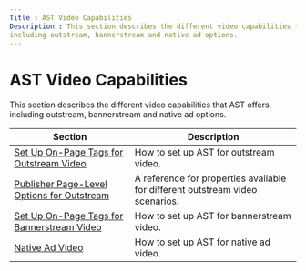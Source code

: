 ```yaml
---
Title : AST Video Capabilities
Description : This section describes the different video capabilities that AST offers,
including outstream, bannerstream and native ad options. 
---
```



# AST Video Capabilities



This section describes the different video capabilities that AST offers,
including outstream, bannerstream and native ad options. 

<table class="table">
<thead class="thead">
<tr class="header row">
<th id="ID-000003e4__entry__1" class="entry">Section</th>
<th id="ID-000003e4__entry__2" class="entry">Description</th>
</tr>
</thead>
<tbody class="tbody">
<tr class="odd row">
<td class="entry" headers="ID-000003e4__entry__1"><a
href="set-up-on-page-tags-for-outstream-video.html" class="xref">Set Up
On-Page Tags for Outstream Video</a></td>
<td class="entry" headers="ID-000003e4__entry__2">How to set up AST for
outstream video.</td>
</tr>
<tr class="even row">
<td class="entry" headers="ID-000003e4__entry__1"><a
href="publisher-page-level-options-for-outstream.html"
class="xref">Publisher Page-Level Options for Outstream</a></td>
<td class="entry" headers="ID-000003e4__entry__2">A reference for
properties available for different outstream video scenarios.</td>
</tr>
<tr class="odd row">
<td class="entry" headers="ID-000003e4__entry__1"><a
href="set-up-on-page-tags-for-bannerstream-video.html" class="xref">Set
Up On-Page Tags for Bannerstream Video</a></td>
<td class="entry" headers="ID-000003e4__entry__2">How to set up AST for
bannerstream video.</td>
</tr>
<tr class="even row">
<td class="entry" headers="ID-000003e4__entry__1"><a
href="native-video-with-ast.html" class="xref">Native Ad Video</a></td>
<td class="entry" headers="ID-000003e4__entry__2">How to set up AST for
native ad video.</td>
</tr>
</tbody>
</table>




